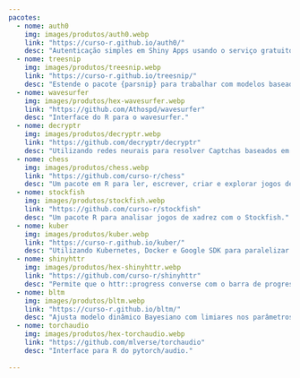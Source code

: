 ```yaml
---
pacotes:
  - nome: auth0
    img: images/produtos/auth0.webp
    link: "https://curso-r.github.io/auth0/"
    desc: "Autenticação simples em Shiny Apps usando o serviço gratuito Auth0."
  - nome: treesnip
    img: images/produtos/treesnip.webp
    link: "https://curso-r.github.io/treesnip/"
    desc: "Estende o pacote {parsnip} para trabalhar com modelos baseados em árvores."
  - nome: wavesurfer
    img: images/produtos/hex-wavesurfer.webp
    link: "https://github.com/Athospd/wavesurfer"
    desc: "Interface do R para o wavesurfer."
  - nome: decryptr
    img: images/produtos/decryptr.webp
    link: "https://github.com/decryptr/decryptr"
    desc: "Utilizando redes neurais para resolver Captchas baseados em textos."
  - nome: chess
    img: images/produtos/chess.webp
    link: "https://github.com/curso-r/chess"
    desc: "Um pacote em R para ler, escrever, criar e explorar jogos de xadrez."
  - nome: stockfish
    img: images/produtos/stockfish.webp
    link: "https://github.com/curso-r/stockfish"
    desc: "Um pacote R para analisar jogos de xadrez com o Stockfish."
  - nome: kuber
    img: images/produtos/kuber.webp
    link: "https://curso-r.github.io/kuber/"
    desc: "Utilizando Kubernetes, Docker e Google SDK para paralelizar códigos na nuvem."
  - nome: shinyhttr
    img: images/produtos/hex-shinyhttr.webp
    link: "https://github.com/curso-r/shinyhttr"
    desc: "Permite que o httr::progress converse com o barra de progresso do shinyWidgets."
  - nome: bltm
    img: images/produtos/bltm.webp
    link: "https://curso-r.github.io/bltm/"
    desc: "Ajusta modelo dinâmico Bayesiano com limiares nos parâmetros (Bayesian Latent Threshold Model)"
  - nome: torchaudio
    img: images/produtos/hex-torchaudio.webp
    link: "https://github.com/mlverse/torchaudio"
    desc: "Interface para R do pytorch/audio."
  
---
```

